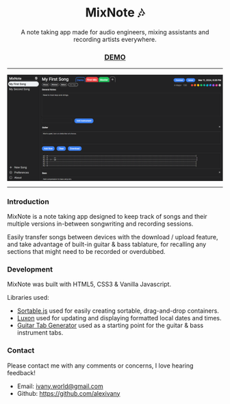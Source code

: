 <h1 align="center">MixNote 🎶</h1>
<p align="center"> A note taking app made for audio engineers, mixing assistants and recording artists everywhere. </p>
<h3 align="center"><a href="https://alexivany.github.io/MixNote/">DEMO</a></h3>

---

<img align="center" src="https://raw.githubusercontent.com/alexivany/MixNote/main/Github-src/MixNoteScreenshot.png">

---

### Introduction
MixNote is a note taking app designed to keep track of songs and their multiple versions in-between songwriting and recording sessions.

Easily transfer songs between devices with the download / upload feature, and take advantage of built-in guitar & bass tablature, for recalling any sections that might need to be recorded or overdubbed.

### Development
MixNote was built with HTML5, CSS3 & Vanilla Javascript.

Libraries used:

- [Sortable.js](https://sortablejs.github.io/Sortable/) used for easily creating sortable, drag-and-drop containers.
- [Luxon](https://moment.github.io/luxon/) used for updating and displaying formatted local dates and times.
- [Guitar Tab Generator](https://codepen.io/jshawl/pen/qNgomR) used as a starting point for the guitar & bass instrument tabs.

### Contact
Please contact me with any comments or concerns, I love hearing feedback!

- Email: ivany.world@gmail.com
- Github: https://github.com/alexivany
